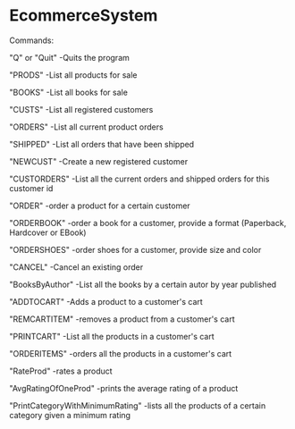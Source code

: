 # EcommerceSystem

Commands:

"Q" or "Quit" -Quits the program

"PRODS" -List all products for sale

"BOOKS" -List all books for sale

"CUSTS" -List all registered customers

"ORDERS" -List all current product orders

"SHIPPED" -List all orders that have been shipped

"NEWCUST" -Create a new registered customer

"CUSTORDERS" -List all the current orders and shipped orders for this customer id

"ORDER" -order a product for a certain customer

"ORDERBOOK" -order a book for a customer, provide a format (Paperback, Hardcover or EBook)

"ORDERSHOES" -order shoes for a customer, provide size and color

"CANCEL" -Cancel an existing order

"BooksByAuthor" -List all the books by a certain autor by year published

"ADDTOCART" -Adds a product to a customer's cart

"REMCARTITEM" -removes a product from a customer's cart

"PRINTCART" -List all the products in a customer's cart

"ORDERITEMS" -orders all the products in a customer's cart

"RateProd" -rates a product

"AvgRatingOfOneProd" -prints the average rating of a product

"PrintCategoryWithMinimumRating" -lists all the products of a certain category given a minimum rating 

